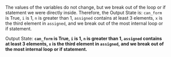 The values of the variables do not change, but we break out of the loop or if statement we were directly inside. Therefore, the Output State is: `can_form` is True, `i` is 1, `n` is greater than 1, `assigned` contains at least 3 elements, `x` is the third element in `assigned`, and we break out of the most internal loop or if statement.

Output State: **`can_form` is True, `i` is 1, `n` is greater than 1, `assigned` contains at least 3 elements, `x` is the third element in `assigned`, and we break out of the most internal loop or if statement.**